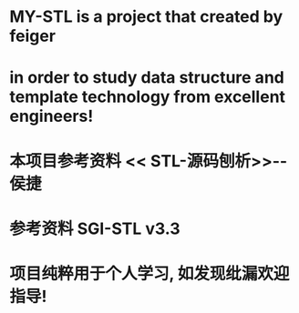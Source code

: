 # MY-STL is a project that created by feiger 
# in order to study data structure and template technology from excellent engineers!
# 本项目参考资料 << STL-源码刨析>>--侯捷
# 参考资料  SGI-STL v3.3   
# 项目纯粹用于个人学习, 如发现纰漏欢迎指导!
